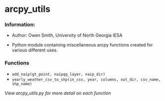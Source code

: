 # arcpy_utils

### Information: 
* Author: Owen Smith, University of North Georgia IESA

* Python module containing miscellaneous arcpy functions created for
 		   various different uses.


### Functions

* `add_naip(gt_point, naipqq_layer, naip_dir)`
* `yearly_weather_csv_to_shp(in_csv, year, columns, out_dir, csv_name,
							  shp_name)`

_View arcpy_utils.py for more detail on each function_